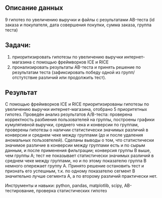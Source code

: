 ## Описание данных

9 гипотез по увеличению выручки и файлы с результатами AB-теста (id заказа и покупателя, дата совершения покупки, сумма заказа, группа теста)

## Задачи:

1. приоритизировать гипотезы по увеличению выручки интернет-магазина с помощью фреймворков ICE и RICE 
2. пронализировать результаты AB-теста и принять решение по результатам теста (зафиксировать победу одной из групп/отстутствие различий или продолжить тест).

## Результат

С помощью фреймворков ICE и RICE приоритизированы гипотезы по увеличению выручки интернет-магазина, отобрано 5 приоритетных гипотез. Проведён анализ результатов A/B-теста: проверена корректность разбиения пользователей на группы, построены графики кумулятивной выручки, среднего чека и конверсии по группам, проверены гипотезы о наличии статистически значимых различий в конверсии и среднем чеке между группами (до и после удаления аномальных пользовтелей). Сделаны выводы о том, что статистически значимое различие в конверсии между группами есть и по сырым данным, и после применения фильтрации; конверсия группы B выше, чем группы A; тест не показывает статистически значимых различий в среднем чеке между группами, но и по этому показателю группа B немного опережает группу A. Принято решение остановить тест и признать его успешным, т.к. по одному показателю сегмент B значительно лучше сегмента A, а по второму различий практически нет.

Инструменты и навыки: python, pandas, matplotlib, scipy, AB-тестирование, проверка статистических гипотез
